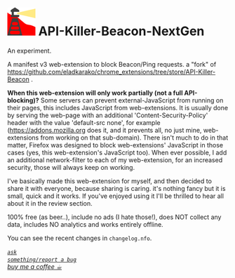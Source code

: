 <h1><img alt="" src="resources/icon.png" height="64" width="64"/> API-Killer-Beacon-NextGen</h1>

An experiment.

A manifest v3 web-extension to block Beacon/Ping requests.
a "fork" of https://github.com/eladkarako/chrome_extensions/tree/store/API-Killer-Beacon .


<strong>When this web-extension will only work partially (not a full API-blocking)?</strong>
Some servers can prevent external-JavaScript from running on their pages, this includes JavaScript from web-extensions. It is usually done by serving the web-page with an additional 'Content-Security-Policy' header with the value 'default-src none', for example (https://addons.mozilla.org does it, and it prevents all, no just mine, web-extensions from working on that sub-domain). There isn't much to do in that matter, Firefox was designed to block web-extensions' JavaScript in those cases (yes, this web-extension's JavaScript too). When ever possible, I add an additional network-filter to each of my web-extension, for an increased security, those will always keep on working.

I've basically made this web-extension for myself, and then decided to share it with everyone, because sharing is caring. it's nothing fancy but it is small, quick and it works. If you've enjoyed using it I'll be thrilled to hear all about it in the review section. 

100% free (as beer..), include no ads (I hate those!), does NOT collect any data, includes NO analytics and works entirely offline.


You can see the recent changes in <code>changelog.nfo</code>.


<a href="https://github.com/eladkarako/chrome_extensions/issues/new?title=API-Killer-Beacon-NextGen%20-%20"><em><code>ask something/report a bug</code></em></a>  
<a href="https://paypal.me/e1adkarak0/5USD"><em>buy me a coffee ☕︎</em></a>  